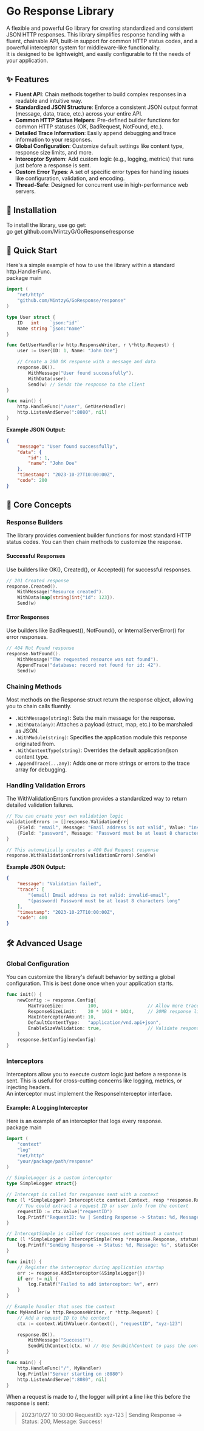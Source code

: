 # **Go Response Library**

A flexible and powerful Go library for creating standardized and consistent JSON HTTP responses. This library simplifies response handling with a fluent, chainable API, built-in support for common HTTP status codes, and a powerful interceptor system for middleware-like functionality.  
It is designed to be lightweight, and easily configurable to fit the needs of your application.

## **✨ Features**

* **Fluent API**: Chain methods together to build complex responses in a readable and intuitive way.  
* **Standardized JSON Structure**: Enforce a consistent JSON output format (message, data, trace, etc.) across your entire API.  
* **Common HTTP Status Helpers**: Pre-defined builder functions for common HTTP statuses (OK, BadRequest, NotFound, etc.).  
* **Detailed Trace Information**: Easily append debugging and trace information to your responses.  
* **Global Configuration**: Customize default settings like content type, response size limits, and more.  
* **Interceptor System**: Add custom logic (e.g., logging, metrics) that runs just before a response is sent.  
* **Custom Error Types**: A set of specific error types for handling issues like configuration, validation, and encoding.  
* **Thread-Safe**: Designed for concurrent use in high-performance web servers.

## **💾 Installation**

To install the library, use go get:  
go get github.com/MintzyG/GoResponse/response

## **🚀 Quick Start**

Here's a simple example of how to use the library within a standard http.HandlerFunc.  
package main

```go
import (  
	"net/http"  
	"github.com/MintzyG/GoResponse/response" 
)

type User struct {  
	ID   int    `json:"id"`  
	Name string `json:"name"`  
}

func GetUserHandler(w http.ResponseWriter, r \*http.Request) {  
	user := User{ID: 1, Name: "John Doe"}

	// Create a 200 OK response with a message and data  
	response.OK().  
		WithMessage("User found successfully").  
		WithData(user).  
		Send(w) // Sends the response to the client  
}

func main() {  
	http.HandleFunc("/user", GetUserHandler)  
	http.ListenAndServe(":8080", nil)  
}
```

**Example JSON Output:**  
```json
{  
    "message": "User found successfully",  
    "data": {  
        "id": 1,  
        "name": "John Doe"  
    },  
    "timestamp": "2023-10-27T10:00:00Z",  
    "code": 200  
}
```

## **📖 Core Concepts**

### **Response Builders**

The library provides convenient builder functions for most standard HTTP status codes. You can then chain methods to customize the response.

#### **Successful Responses**

Use builders like OK(), Created(), or Accepted() for successful responses.  
```go
// 201 Created response  
response.Created().  
    WithMessage("Resource created").  
    WithData(map[string]int{"id": 123}).  
    Send(w)
```

#### **Error Responses**

Use builders like BadRequest(), NotFound(), or InternalServerError() for error responses.  
```go
// 404 Not Found response  
response.NotFound().  
    WithMessage("The requested resource was not found").  
    AppendTrace("database: record not found for id: 42").  
    Send(w)
```

### **Chaining Methods**

Most methods on the Response struct return the response object, allowing you to chain calls fluently.

* `.WithMessage(string)`: Sets the main message for the response.  
* `.WithData(any)`: Attaches a payload (struct, map, etc.) to be marshaled as JSON.  
* `.WithModule(string)`: Specifies the application module this response originated from.  
* `.WithContentType(string)`: Overrides the default application/json content type.  
* `.AppendTrace(...any)`: Adds one or more strings or errors to the trace array for debugging.

### **Handling Validation Errors**

The WithValidationErrors function provides a standardized way to return detailed validation failures.  
```go
// You can create your own validation logic  
validationErrors := []response.ValidationErr{  
    {Field: "email", Message: "Email address is not valid", Value: "invalid-email"},  
    {Field: "password", Message: "Password must be at least 8 characters long"},  
}

// This automatically creates a 400 Bad Request response  
response.WithValidationErrors(validationErrors).Send(w)
```

**Example JSON Output:**  
```json
{  
    "message": "Validation failed",  
    "trace": [  
        "(email) Email address is not valid: invalid-email",  
        "(password) Password must be at least 8 characters long"  
    ],  
    "timestamp": "2023-10-27T10:00:00Z",  
    "code": 400  
}
```

## **🛠️ Advanced Usage**

### **Global Configuration**

You can customize the library's default behavior by setting a global configuration. This is best done once when your application starts.  
```go
func init() {  
	newConfig := response.Config{  
		MaxTraceSize:         100,                  // Allow more trace entries  
		ResponseSizeLimit:    20 * 1024 * 1024,     // 20MB response limit  
		MaxInterceptorAmount: 10,  
		DefaultContentType:   "application/vnd.api+json",  
		EnableSizeValidation: true,                 // Validate response size before sending  
	}  
	response.SetConfig(newConfig)  
}
```

### **Interceptors**

Interceptors allow you to execute custom logic just before a response is sent. This is useful for cross-cutting concerns like logging, metrics, or injecting headers.  
An interceptor must implement the ResponseInterceptor interface.

#### **Example: A Logging Interceptor**

Here is an example of an interceptor that logs every response.  
package main

```go
import (  
	"context"  
	"log"  
	"net/http"  
	"your/package/path/response"  
)

// SimpleLogger is a custom interceptor  
type SimpleLogger struct{}

// Intercept is called for responses sent with a context  
func (l *SimpleLogger) Intercept(ctx context.Context, resp *response.Response, statusCode int) {  
	// You could extract a request ID or user info from the context  
	requestID := ctx.Value("requestID")  
	log.Printf("RequestID: %v | Sending Response -> Status: %d, Message: %s", requestID, statusCode, resp.Message)  
}

// InterceptSimple is called for responses sent without a context  
func (l *SimpleLogger) InterceptSimple(resp *response.Response, statusCode int) {  
	log.Printf("Sending Response -> Status: %d, Message: %s", statusCode, resp.Message)  
}

func init() {  
	// Register the interceptor during application startup  
	err := response.AddInterceptor(&SimpleLogger{})  
	if err != nil {  
		log.Fatalf("Failed to add interceptor: %v", err)  
	}  
}

// Example handler that uses the context  
func MyHandler(w http.ResponseWriter, r *http.Request) {  
	// Add a request ID to the context  
	ctx := context.WithValue(r.Context(), "requestID", "xyz-123")

	response.OK().  
		WithMessage("Success!").  
		SendWithContext(ctx, w) // Use SendWithContext to pass the context  
}

func main() {  
	http.HandleFunc("/", MyHandler)  
	log.Println("Server starting on :8080")  
	http.ListenAndServe(":8080", nil)  
}
```

When a request is made to /, the logger will print a line like this before the response is sent:  
> 2023/10/27 10:30:00 RequestID: xyz-123 | Sending Response \-\> Status: 200, Message: Success\!  

